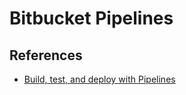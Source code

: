 # Bitbucket Pipelines

## References

- [Build, test, and deploy with Pipelines](https://support.atlassian.com/bitbucket-cloud/resources/#:~:text=Build%2C%20test%2C%20and%20deploy%20with%20Pipelines)
